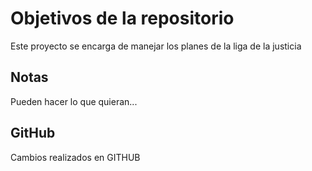 # Objetivos de la repositorio

Este proyecto se encarga de manejar los planes de la liga de la justicia


## Notas
Pueden hacer lo que quieran...

## GitHub

Cambios realizados en GITHUB
